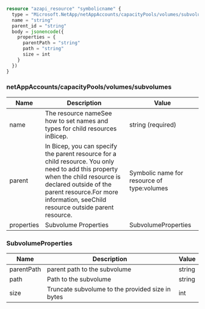 ```terraform
resource "azapi_resource" "symbolicname" {
  type = "Microsoft.NetApp/netAppAccounts/capacityPools/volumes/subvolumes@2022-05-01"
  name = "string"
  parent_id = "string"
  body = jsonencode({
    properties = {
      parentPath = "string"
      path = "string"
      size = int
    }
  })
}

```

### netAppAccounts/capacityPools/volumes/subvolumes

| Name | Description | Value |
|-|-|-|
| name | The resource nameSee how to set names and types for child resources inBicep. | string (required) |
| parent | In Bicep, you can specify the parent resource for a child resource. You only need to add this property when the child resource is declared outside of the parent resource.For more information, seeChild resource outside parent resource. | Symbolic name for resource of type:volumes |
| properties | Subvolume Properties | SubvolumeProperties |


### SubvolumeProperties

| Name | Description | Value |
|-|-|-|
| parentPath | parent path to the subvolume | string |
| path | Path to the subvolume | string |
| size | Truncate subvolume to the provided size in bytes | int |


